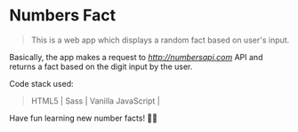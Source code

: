 # Numbers Fact

>This is a web app which displays a random fact based on user's input.

Basically, the app makes a request to *http://numbersapi.com* API and returns a fact based on the digit input by the user.

Code stack used:
> HTML5 |
> Sass |
> Vanilla JavaScript |

Have fun learning new number facts! 🤗💓
